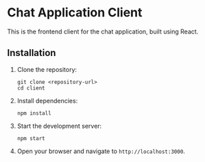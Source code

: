 # Chat Application Client

This is the frontend client for the chat application, built using React.

## Installation

1. Clone the repository:

    ```
    git clone <repository-url>
    cd client
    ```

2. Install dependencies:

    ```
    npm install
    ```

3. Start the development server:

    ```
    npm start
    ```

4. Open your browser and navigate to `http://localhost:3000`.
